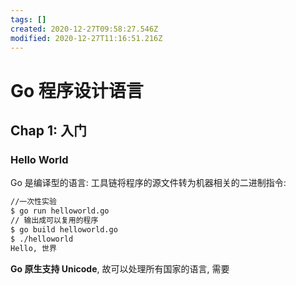 ```yaml
---
tags: []
created: 2020-12-27T09:58:27.546Z
modified: 2020-12-27T11:16:51.216Z
---
```

# Go 程序设计语言
## Chap 1: 入门

### Hello World
Go 是编译型的语言: 工具链将程序的源文件转为机器相关的二进制指令:
```zsh
//一次性实验
$ go run helloworld.go
// 输出成可以复用的程序
$ go build helloworld.go
$ ./helloworld
Hello, 世界
```
**Go 原生支持 Unicode**, 故可以处理所有国家的语言, 需要